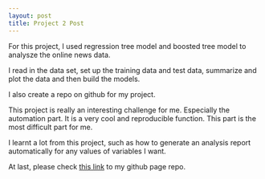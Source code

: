 ```yaml
---
layout: post
title: Project 2 Post
---
```

 
For this project, I used regression tree model and boosted tree model to analysze the online news data.       

I read in the data set, set up the training data and test data, summarize and plot the data and then build the models.      

I also create a repo on github for my project.     
 
This project is really an interesting challenge for me. Especially the automation part. It is a very cool and reproducible function. This part is the most difficult part for me.     

I learnt a lot from this project, such as how to generate an analysis report automatically for any values of variables I want.    

At last, please check [this link](https://yuminbwu.github.io/project2/) to my github page repo.    


